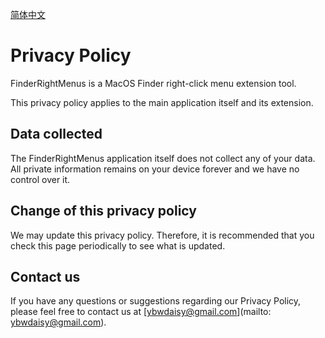 [简体中文](https://ybwdaisy.github.io/finder-right-menus/privacy-policy-cn)

# Privacy Policy

FinderRightMenus is a MacOS Finder right-click menu extension tool.

This privacy policy applies to the main application itself and its extension.

## Data collected

The FinderRightMenus application itself does not collect any of your data. All private information remains on your device forever and we have no control over it.

## Change of this privacy policy

We may update this privacy policy. Therefore, it is recommended that you check this page periodically to see what is updated.

## Contact us

If you have any questions or suggestions regarding our Privacy Policy, please feel free to contact us at [ybwdaisy@gmail.com](mailto: ybwdaisy@gmail.com).